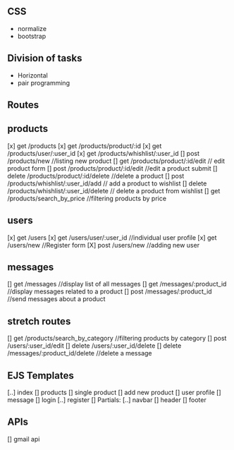 ## CSS
- normalize
- bootstrap

## Division of tasks
- Horizontal
- pair programming

## Routes
## products
[x] get /products
[x] get /products/product/:id
[x] get /products/user/:user_id
[x] get /products/whishlist/:user_id
[] post /products/new //listing new product
[] get /products/product/:id/edit // edit product form
[] post /products/product/:id/edit //edit a product submit
[] delete /products/product/:id/delete //delete a product
[] post /products/whishlist/:user_id/add // add a product to wishlist
[] delete /products/whishlist/:user_id/delete // delete a product from wishlist
[] get /products/search_by_price //filtering products by price

## users
[x] get /users
[x] get /users/user/:user_id    //individual user profile
[x] get /users/new  //Register form
[X] post /users/new      //adding new user

## messages
[] get /messages //display list of all messages
[] get /messages/:product_id //display messages related to a product
[] post /messages/:product_id //send messages about a product


## stretch routes
[] get /products/search_by_category //filtering products by category
[] post /users/:user_id/edit 
[] delete /users/:user_id/delete 
[] delete /messages/:product_id/delete //delete a message

## EJS Templates
[..] index
[] products
[] single product
[] add new product
[] user profile
[] message
[] login
[..] register
[] Partials:
  [..] navbar
  [] header
  [] footer

## APIs
[] gmail api
